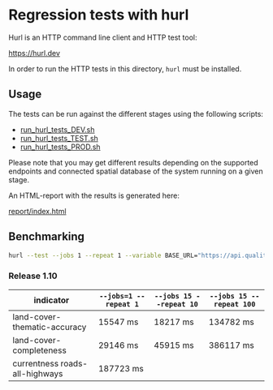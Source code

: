# Regression tests with hurl

Hurl is an HTTP command line client and HTTP test tool:

https://hurl.dev

In order to run the HTTP tests in this directory, `hurl` must be installed.

## Usage

The tests can be run against the different stages using the following scripts:

* [run_hurl_tests_DEV.sh](./run_hurl_tests_DEV.sh)
* [run_hurl_tests_TEST.sh](./run_hurl_tests_TEST.sh)
* [run_hurl_tests_PROD.sh](./run_hurl_tests_PROD.sh)

Please note that you may get different results depending on the supported endpoints and connected spatial database of the system running on a given stage.

An HTML-report with the results is generated here:

[report/index.html](./report/index.html)


## Benchmarking

```sh
hurl --test --jobs 1 --repeat 1 --variable BASE_URL="https://api.quality.ohsome.org/v1-test/" land-cover-thematic-accuracy.hurl
```

### Release 1.10

| indicator                      | `--jobs=1 --repeat 1` | `--jobs 15 --repeat 10` | `--jobs 15 --repeat 100` |
|--------------------------------| ---                   |-------------------------|--------------------------|
| land-cover-thematic-accuracy   | 15547 ms              | 18217 ms                | 134782 ms                |
| land-cover-completeness        | 29146 ms              | 45915 ms                | 386117 ms                |
| currentness roads-all-highways | 187723 ms             |                         |                          |



